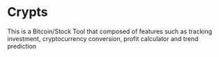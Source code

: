 # Crypts
 This is a Bitcoin/Stock Tool that composed of features such as tracking investment, cryptocurrency conversion, profit calculator and trend prediction
